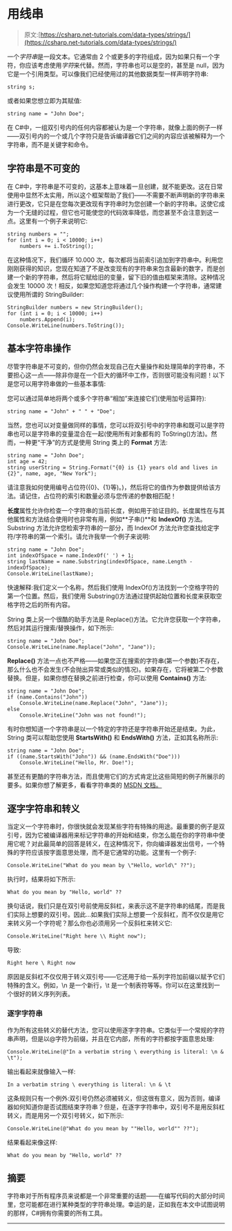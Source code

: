 # 用线串

> 原文:[https://csharp.net-tutorials.com/data-types/strings/](https://csharp.net-tutorials.com/data-types/strings/)

一个*字符串*是一段文本。它通常由 2 个或更多的字符组成，因为如果只有一个字符，你应该考虑使用*字符*来代替。然而，字符串也可以是空的，甚至是 null，因为它是一个引用类型。可以像我们已经使用过的其他数据类型一样声明字符串:

```
string s;
```

或者如果您想立即为其赋值:

```
string name = "John Doe";
```

在 C#中，一组双引号内的任何内容都被认为是一个字符串，就像上面的例子一样——双引号内的一个或几个字符只是告诉编译器它们之间的内容应该被解释为一个字符串，而不是关键字和命令。

## 字符串是不可变的

<input type="hidden" name="IL_IN_ARTICLE">

在 C#中，字符串是不可变的，这基本上意味着一旦创建，就不能更改。这在日常使用中显然不太实用，所以这个框架帮助了我们——不需要不断声明新的字符串来进行更改，它只是在您每次更改现有字符串时为您创建一个新的字符串。这使它成为一个无缝的过程，但它也可能使您的代码效率降低，而您甚至不会注意到这一点。这里有一个例子来说明它:

```
string numbers = "";
for (int i = 0; i < 10000; i++)
    numbers += i.ToString();
```

在这种情况下，我们循环 10.000 次，每次都将当前索引追加到字符串中。利用您刚刚获得的知识，您现在知道了不是改变现有的字符串来包含最新的数字，而是创建一个新的字符串，然后将它赋给旧的变量，留下旧的值由框架来清除。这种情况会发生 10000 次！相反，如果您知道您将通过几个操作构建一个字符串，通常建议使用所谓的 StringBuilder:

```
StringBuilder numbers = new StringBuilder();
for (int i = 0; i < 10000; i++)
    numbers.Append(i);
Console.WriteLine(numbers.ToString());
```

## 基本字符串操作

尽管字符串是不可变的，但你仍然会发现自己在大量操作和处理简单的字符串，不要担心这一点——除非你是在一个巨大的循环中工作，否则很可能没有问题！以下是您可以用字符串做的一些基本事情:

您可以通过简单地将两个或多个字符串“相加”来连接它们(使用加号运算符):

```
string name = "John" + " " + "Doe";
```

当然，您也可以对变量做同样的事情，您可以将双引号中的字符串和既可以是字符串也可以是字符串的变量混合在一起(使用所有对象都有的 ToString()方法)。然而，一种更“干净”的方式是使用 String 类上的 **Format** 方法:

```
string name = "John Doe";
int age = 42;
string userString = String.Format("{0} is {1} years old and lives in {2}", name, age, "New York");
```

请注意我如何使用编号占位符({0}、{1}等)。)，然后将它的值作为参数提供给该方法。请记住，占位符的索引和数量必须与您传递的参数相匹配！

**长度**属性允许你检查一个字符串的当前长度，例如用于验证目的。长度属性在与其他属性和方法结合使用时也非常有用，例如**子串()**和 **IndexOf()** 方法。Substring 方法允许您检索字符串的一部分，而 IndexOf 方法允许您查找给定字符/字符串的第一个索引。请允许我举一个例子来说明:

```
string name = "John Doe";
int indexOfSpace = name.IndexOf(' ') + 1;
string lastName = name.Substring(indexOfSpace, name.Length - indexOfSpace);
Console.WriteLine(lastName);
```

快速解释:我们定义一个名称，然后我们使用 IndexOf()方法找到一个空格字符的第一个位置。然后，我们使用 Substring()方法通过提供起始位置和长度来获取空格字符之后的所有内容。

String 类上另一个很酷的助手方法是 Replace()方法。它允许您获取一个字符串，然后对其运行搜索/替换操作，如下所示:

```
string name = "John Doe";
Console.WriteLine(name.Replace("John", "Jane"));
```

**Replace()** 方法一点也不严格——如果您正在搜索的字符串(第一个参数)不存在，那么什么也不会发生(不会抛出异常或类似的情况)。如果存在，它将被第二个参数替换。但是，如果你想在替换之前进行检查，你可以使用 **Contains()** 方法:

```
string name = "John Doe";
if (name.Contains("John"))
    Console.WriteLine(name.Replace("John", "Jane"));
else
    Console.WriteLine("John was not found!");
```

有时你想知道一个字符串是以一个特定的字符还是字符串开始还是结束。为此，String 类可以帮助您使用 **StartsWith()** 和 **EndsWith()** 方法，正如其名称所示:

```
string name = "John Doe";
if ((name.StartsWith("John")) && (name.EndsWith("Doe")))
    Console.WriteLine("Hello, Mr. Doe!");
```

甚至还有更酷的字符串方法，而且使用它们的方式肯定比这些简短的例子所展示的要多。如果你想了解更多，看看字符串类的 [MSDN 文档。](https://msdn.microsoft.com/en-us/library/system.string(v=vs.110).aspx)

## 逐字字符串和转义

当定义一个字符串时，你很快就会发现某些字符有特殊的用途。最重要的例子是双引号，因为它被编译器用来标记字符串的开始和结束，你怎么能在你的字符串中使用它呢？对此最简单的回答是转义，在这种情况下，你向编译器发出信号，一个特殊的字符应该按字面意思处理，而不是它通常的功能。这里有一个例子:

```
Console.WriteLine("What do you mean by \"Hello, world\" ??");
```

执行时，结果将如下所示:

```
What do you mean by "Hello, world" ??
```

换句话说，我们只是在双引号前使用反斜杠，来表示这不是字符串的结尾，而是我们实际上想要的双引号。因此...如果我们实际上想要一个反斜杠，而不仅仅是用它来转义另一个字符呢？那么你也必须用另一个反斜杠来转义它:

```
Console.WriteLine("Right here \\ Right now");
```

导致:

```
Right here \ Right now
```

原因是反斜杠不仅仅用于转义双引号——它还用于给一系列字符加前缀以赋予它们特殊的含义。例如，\n 是一个新行，\t 是一个制表符等等。你可以在这里找到一个很好的转义序列列表。

### 逐字字符串

作为所有这些转义的替代方法，您可以使用逐字字符串。它类似于一个常规的字符串声明，但是以@字符为前缀，并且在它内部，所有的字符都按字面意思处理:

```
Console.WriteLine(@"In a verbatim string \ everything is literal: \n & \t");
```

输出看起来就像输入一样:

```
In a verbatim string \ everything is literal: \n & \t
```

这条规则只有一个例外:双引号仍然必须被转义，但这很有意义，因为否则，编译器如何知道你是否试图结束字符串？但是，在逐字字符串中，双引号不是用反斜杠转义，而是用另一个双引号转义，如下所示:

```
Console.WriteLine(@"What do you mean by ""Hello, world"" ??");
```

结果看起来像这样:

```
What do you mean by "Hello, world" ??
```

## 摘要

字符串对于所有程序员来说都是一个非常重要的话题——在编写代码的大部分时间里，您可能都在进行某种类型的字符串处理。幸运的是，正如我在本文中试图说明的那样，C#拥有你需要的所有工具。

* * *
